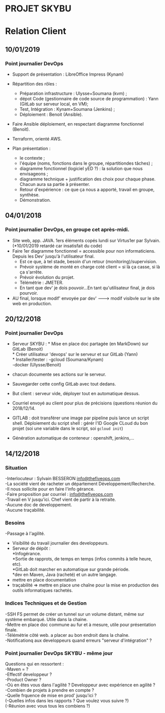 # PROJET SKYBU


# Relation Client

## 10/01/2019

### Point journalier DevOps

* Support de présentation : LibreOffice Impress (Kynam)
* Répartition des rôles : 
    - Préparation infrastructure : Ulysse+Soumana (kvm) ;
    - dépot Code (gestionnaire de code source de programmation) : Yann (GitLab sur serveur local, en VM);
    - Test, Intégration : Kynam+Soumana (Jenkins) ;
    - Déploiement : Benoit (Ansible).
    
* Faire Ansible déploiement, en respectant diagramme fonctionnel (Benoit).

* Terraform, orienté AWS.
* Plan présentation :
    - le contexte ;
    - l'équipe (noms, fonctions dans le groupe, répartitiondes tâches) ;
    - diagramme fonctionnel (logiciel yED ?) : la solution que nous envisageons ;
    - diagramme technique + justification des choix pour chaque phase. Chacun aura sa partie à présenter.
    - Retour d'expérience : ce que ça nous a apporté, travail en groupe, synthèse.
    - Démonstration.

## 04/01/2018

### Point journalier DevOps, en groupe cet après-midi.

* Site web, app. JAVA. 1ers éléments copés lundi sur Virtus1er par Sylvain. (*10/01/2019 retardé car insatisfait du code)
* Faire 1er diagramme fonctionnel = accessible pour non informaticiens. Depuis les Dev' jusqu'à l'utilisateur final. 
    - Est ce que, à tel stade, besoin d'un retour (monitoring)/supervision.
    - Prévoir système de monté en charge coté client = si là ça casse, si là ça s'arrête.
    - Prévoir évolution du projet.
    - Télémétrie : JMETER.
    - En tant que dev' je dois pouvoir...En tant qu'utilisateur final, je dois pourvoir.
* AU final, lorsque modif' envoyée par dev' ---> modif visibvle sur le site web en production.

## 20/12/2018

### Point journalier DevOps

* Serveur SKYBU :
        * Mise en place doc partagée (en MarkDown) sur GitLab (Benoit)  
        * Créer utilisateur 'devops' sur le serveur et sur GitLab (Yann)  
        * Installer/tester : -gcloud (Soumana/Kynam)  
                            -docker (Ulysse/Benoit)  
* chacun documente ses actions sur le serveur.
* Sauvegarder cette config GitLab avec tout dedans.
* But client : serveur vide, déployer tout en automatique dessus.

* Courriel envoyé au client pour plus de précisions (questions réunion du 2018/12/14.
* GITLAB : doit transférer une image par pipeline puis lance un script shell. Déploiement du script shell : gérér l'ID Google CLoud du bon projet (soi une variable dans le script, soi `gcloud init`)
* Génération automatique de conteneur : openshift, jenkins,...

## 14/12/2018

### Situation

-Interlocuteur : Sylvain BESSERON info@thefiveops.com  
-La société vient de racheter un département Développement/Recherche.  
-Il nous sollicite pour en faire l'info gérance.  
-Faire proposition par courriel : info@thefiveops.com  
-Travail en V jusqu'ici. Chef vient de partir à la retraite.  
-Aucune doc de developpement.  
-Aucune traçabilité.  

### Besoins

-Passage à l'agilité.
- Visibilité du travail journalier des developpeurs.
- Serveur de dépôt :  
        *Infogérance.  
        *Sortie de rapprots, de temps en temps (infos commits à telle heure, etc).  
        *GitLab doit marcher en automatique sur grande période.  
        *dev en Maven, Java (racheté) et un autre langage.  
- mettre en place documentation
- traçabilité
=> mettre en place une chaîne pour la mise en production des outils informatiques rachetés.

### Indices Techniques et de Gestion

-SSH FS permet de créer un tunnel sur un volume distant, même sur système embarqué. Utile dans la chaine.  
-Mettre en place doc commune au fur et à mesure, utile pour présentation finale.  
-Télémétrie côté web. a placer au bon endroit dans la chaîne.  
-Notificationq aux developpeurs quand erreurs "serveur d'intégration" ?  

### Point journalier DevOps SKYBU - même jour

Questions qui en ressortent :  
-Maven = ?  
-Effectif developpeur ?  
-Product Owner ?  
-Où en êtes vous dans l'agilité ? Developpeur avec expérience en agilité ?  
-Combien de projets à prendre en compte ?  
-Quelle frquence de mise en prod' jusqu'ici ?  
(-Quelles infos dans les rapports ? Que voulez vous suivre ?)  
(-Réunion avec vous tous les combiens ?)  
